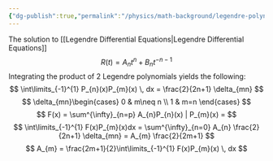 ```yaml
---
{"dg-publish":true,"permalink":"/physics/math-background/legendre-polynomials/"}
---
```


The solution to [[Legendre Differential Equations\|Legendre Differential Equations]]
$$
R(t) = A_{n} t^{n} + B_{n}t^{-n-1}
$$
Integrating the product of 2 Legendre polynomials yields the following: 
$$
\int\limits_{-1}^{1} P_{n}(x)P_{m}(x)  \, dx  = \frac{2}{2n+1} \delta_{mn} 
$$
$$
\delta_{mn}\begin{cases}
0 & m\neq n \\
1 & m=n
\end{cases}
$$
$$
F(x) = \sum^{\infty}_{n=p} A_{n}P_{n}(x) | P_{m}(x) = 
$$
$$
\int\limits_{-1}^{1} F(x)P_{m}(x)dx  = \sum^{\infty}_{n=0} A_{n} \frac{2}{2n+1} \delta_{mn}  = A_{m} \frac{2}{2m+1}
$$
$$
A_{m} = \frac{2m+1}{2}\int\limits_{-1}^{1} F(x)P_{m}(x) \, dx 
$$
